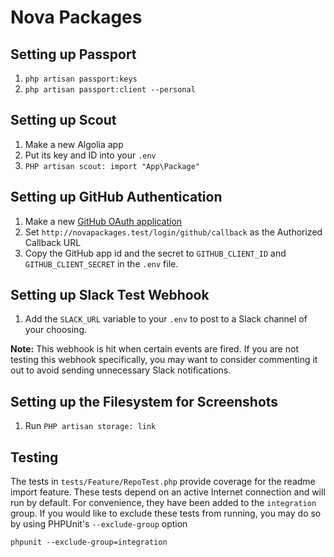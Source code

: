# Nova Packages

## Setting up Passport

1. `php artisan passport:keys`
2. `php artisan passport:client --personal`

## Setting up Scout

1. Make a new Algolia app
2. Put its key and ID into your `.env`
3. `PHP artisan scout: import "App\Package"`

## Setting up GitHub Authentication

1. Make a new [GitHub OAuth application](https://github.com/settings/tokens)
2. Set `http://novapackages.test/login/github/callback` as the Authorized Callback URL
3. Copy the GitHub app id and the secret to `GITHUB_CLIENT_ID` and `GITHUB_CLIENT_SECRET` in the `.env` file.

## Setting up Slack Test Webhook

1. Add the `SLACK_URL` variable to your `.env` to post to a Slack channel of your choosing.

**Note:** This webhook is hit when certain events are fired. If you are not testing this webhook specifically, you may want to consider commenting it out to avoid sending unnecessary Slack notifications. 

## Setting up the Filesystem for Screenshots

1. Run `PHP artisan storage: link`

## Testing

The tests in `tests/Feature/RepoTest.php` provide coverage for the readme import feature. These tests depend on an active Internet connection and will run by default. For convenience, they have been added to the `integration` group. If you would like to exclude these tests from running, you may do so by using PHPUnit's `--exclude-group` option 


```
phpunit --exclude-group=integration
```
